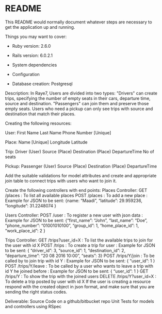# README

This README would normally document whatever steps are necessary to get the
application up and running.

Things you may want to cover:

* Ruby version:
    2.6.0

* Rails version:
    6.0.2.1

* System dependencies

* Configuration

* Database creation:
    Postgresql

Description:
In Raye7, Users are divided into two types: "Drivers" can create trips, specifying the number of empty seats in their cars, departure time, source and destination. "Passengers" can join them and preserve those empty seats. Users who need a pickup can only see trips with source and destination that match their places.

Creating the following resources:

User:
First Name
Last Name
Phone Number [Unique]

Place:
Name [Unique]
Longitude
Latitude

Trip:
Driver (User)
Source (Place)
Destination (Place)
DepartureTime
No of seats

Pickup:
Passenger (User)
Source (Place)
Destination (Place)
DepartureTime

Add the suitable validations for model attributes and create and appropriate join table to connect trips with users who want to join it.

Create the following controllers with end points:
Places Controller:
GET /places : To list all available places
POST /places : To add a new place : Example for JSON to be sent: {name: “Maadi”, “latitude”: 29.959236, “longitude”: 31.2248074 }

Users Controller:
POST /user : To register a new user with json data : Example for JSON to be sent: {“first_name”: “John”, “last_name”: “Doe”, “phone_number”: “01001010100”, “group_id”: 1, “home_place_id”: 1, “work_place_id”: 2 }

Trips Controller:
GET /trips?user_id=X : To list the available trips to join for the user with id X
POST /trips : To create a trip for user : Example for JSON to be sent: { “driver_id”: 3, “source_id”: 1, “destination_id”: 2, “departure_time”: “20 08 2016 10:00”, “seats”: 3}
POST /trips/Y/join : To be called by to join trip with id Y : Example for JSON to be sent: { “user_id”: 1 }
POST /trips/Y/leave : To be called by a user who wants to leave a trip with id Y he joined before : Example for JSON to be sent: { “user_id”: 1 }
GET /trips/Y : To show the trip with the joined users
DELETE /trips/Y?user_id=X : To delete a trip posted by user with id X
If the user is creating a resource respond with the created object in json format, and make sure that you are sending the right status codes.

Deliverable:
Source Code on a github/bitbucket repo
Unit Tests for models and controllers using RSpec